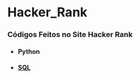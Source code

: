 # Hacker_Rank
### Códigos Feitos no Site Hacker Rank
* #### Python
* #### [SQL](https://github.com/romulovieira777/Hacker_Rank/tree/master/SQL)
